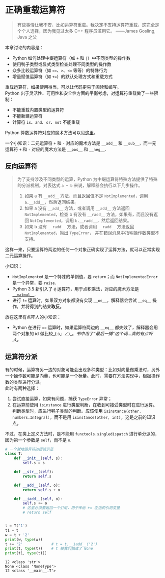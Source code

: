 
# 正确重载运算符
> 有些事情让我不安，比如运算符重载。我决定不支持运算符重载，这完全是个个人选择，因为我见过太多 C++ 程序员滥用它。
> ——James Gosling, Java 之父

本章讨论的内容是：
* Python 如何处理中缀运算符（如 `+` 和 `|`）中不同类型的操作数
* 使用鸭子类型或显式类型检查处理不同类型的操作数
* 众多比较运算符（如 `==`、`>`、`<=` 等等）的特殊行为
* 增量赋值运算符（如 `+=`）的默认处理方式和重载方式

重载运算符，如果使用得当，可以让代码更易于阅读和编写。  
Python 出于灵活性、可用性和安全性方面的平衡考虑，对运算符重载做了一些限制：
* 不能重载内置类型的运算符
* 不能新建运算符
* 计算符 `is`、`and`、`or`、`not` 不能重载

Python 算数运算符对应的魔术方法可以见[这里](https://docs.python.org/3/reference/datamodel.html#emulating-numeric-types)。

一个小知识：二元运算符 `+` 和 `-` 对应的魔术方法是 `__add__` 和 `__sub__`，而一元运算符 `+` 和 `-` 对应的魔术方法是 `__pos__` 和 `__neg__`.

## 反向运算符
> 为了支持涉及不同类型的运算，Python 为中缀运算符特殊方法提供了特殊的分派机制。对表达式 `a + b` 来说，解释器会执行以下几步操作。
> 1. 如果 a 有 `__add__` 方法，而且返回值不是 `NotImplemented`，调用 `a.__add__`，然后返回结果。
> 2. 如果 a 没有 `__add__` 方法，或者调用 `__add__` 方法返回 `NotImplemented`，检查 b 有没有 `__radd__` 方法，如果有，而且没有返回 `NotImplemented`，调用 `b.__radd__`，然后返回结果。
> 3. 如果 b 没有 `__radd__` 方法，或者调用 `__radd__` 方法返回 `NotImplemented`，抛出 `TypeError`， 并在错误消息中指明操作数类型不支持。

这样一来，只要运算符两边的任何一个对象正确实现了运算方法，就可以正常实现二元运算操作。

小知识：  
* `NotImplemented` 是一个特殊的单例值，要 `return`；而 `NotImplementedError` 是一个异常，要 `raise`.
* Python 3.5 新引入了 `@` 运算符，用于点积乘法，对应的魔术方法是 [`__matmul__`](https://docs.python.org/3/reference/datamodel.html#object.__matmul__).
* 进行 `!=` 运算时，如果双方对象都没有实现 `__ne__`，解释器会尝试 `__eq__` 操作，并将得到的结果**取反**。

放在这里有点吓人的小知识：
* Python 在进行 `==` 运算时，如果运算符两边的 `__eq__` 都失效了，解释器会用两个对象的 id 做比较\_(:з」∠)\_。_书中用了“最后一搏”这个词…真的有点吓人。_

## 运算符分派
有的时候，运算符另一边的对象可能会出现多种类型：比如对向量做乘法时，另外一个操作数可能是向量，也可能是一个标量。此时，需要在方法实现中，根据操作数的类型进行分派。  
此时有两种选择：
1. 尝试直接运算，如果有问题，捕获 `TypeError` 异常；
2. 在运算前使用 `isinstance` 进行类型判断，在收到可接受类型时在进行运算。  
判断类型时，应进行鸭子类型的判断。应该使用 `isinstance(other, numbers.Integral)`，而不是用 `isinstance(other, int)`，这是之前的知识点。  

不过，在类上定义方法时，是不能用 `functools.singledispatch` 进行单分派的，因为第一个参数是 `self`，而不是 `o`.


```python
# 一个就地运算符的错误示范
class T:
    def __init__(self, s):
        self.s = s

    def __str__(self):
        return self.s

    def __add__(self, o):
        return self.s + o

    def __iadd__(self, o):
        self.s += o
        # 这里必须要返回一个引用，用于传给 += 左边的引用变量
        # return self


t = T('1')
t1 = t
w = t + '2'
print(w, type(w))
t += '2'             # t = t.__iadd__('2')
print(t, type(t))    # t 被我们搞成了 None
print(t1, type(t1))
```

    12 <class 'str'>
    None <class 'NoneType'>
    12 <class '__main__.T'>

